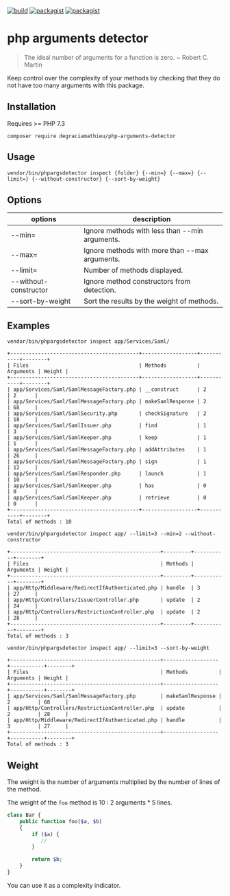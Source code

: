 [![build](https://github.com/DeGraciaMathieu/php-arguments-detector/actions/workflows/build.yml/badge.svg?branch=main)](https://github.com/DeGraciaMathieu/php-arguments-detector/actions/workflows/build.yml)
[![packagist](https://img.shields.io/packagist/v/DeGraciaMathieu/php-arguments-detector)]([https://github.com/DeGraciaMathieu/php-arguments-detector/actions/workflows/build.yml](https://img.shields.io/packagist/v/DeGraciaMathieu/php-arguments-detector))
[![packagist](https://img.shields.io/badge/php%20versions-7.3%20%7C%207.4%20%7C%20%5E8-blue)]([https://img.shields.io/badge/php%20versions-7.3%20%7C%207.4%20%7C%20%5E8-blue](https://img.shields.io/badge/php%20versions-7.3%20%7C%207.4%20%7C%20%5E8-blue))

# php arguments detector
> The ideal number of arguments for a function is zero. ~ Robert C. Martin

Keep control over the complexity of your methods by checking that they do not have too many arguments with this package.
## Installation
Requires >= PHP 7.3
```
composer require degraciamathieu/php-arguments-detector
```
## Usage
```
vendor/bin/phpargsdetector inspect {folder} {--min=} {--max=} {--limit=} {--without-constructor} {--sort-by-weight}
```
## Options
| options               | description |
|-----------------------|-------------|
| --min=                | Ignore methods with less than --min arguments.         |
| --max=                | Ignore methods with more than --max arguments.         |
| --limit=              | Number of methods displayed.         |
| --without-constructor | Ignore method constructors from detection.         |
| --sort-by-weight      | Sort the results by the weight of methods.         |
## Examples
```
vendor/bin/phpargsdetector inspect app/Services/Saml/

+------------------------------------------+------------------+-----------+--------+
| Files                                    | Methods          | Arguments | Weight |
+------------------------------------------+------------------+-----------+--------+
| app/Services/Saml/SamlMessageFactory.php | __construct      | 2         | 2      |
| app/Services/Saml/SamlMessageFactory.php | makeSamlResponse | 2         | 68     |
| app/Services/Saml/SamlSecurity.php       | checkSignature   | 2         | 18     |
| app/Services/Saml/SamlIssuer.php         | find             | 1         | 3      |
| app/Services/Saml/SamlKeeper.php         | keep             | 1         | 1      |
| app/Services/Saml/SamlMessageFactory.php | addAttributes    | 1         | 26     |
| app/Services/Saml/SamlMessageFactory.php | sign             | 1         | 12     |
| app/Services/Saml/SamlResponder.php      | launch           | 1         | 10     |
| app/Services/Saml/SamlKeeper.php         | has              | 0         | 0      |
| app/Services/Saml/SamlKeeper.php         | retrieve         | 0         | 0      |
+------------------------------------------+------------------+-----------+--------+
Total of methods : 10
```
```
vendor/bin/phpargsdetector inspect app/ --limit=3 --min=2 --without-constructor

+-------------------------------------------------+---------+-----------+--------+
| Files                                           | Methods | Arguments | Weight |
+-------------------------------------------------+---------+-----------+--------+
| app/Http/Middleware/RedirectIfAuthenticated.php | handle  | 3         | 27     |
| app/Http/Controllers/IssuerController.php       | update  | 2         | 24     |
| app/Http/Controllers/RestrictionController.php  | update  | 2         | 28     |
+-------------------------------------------------+---------+-----------+--------+
Total of methods : 3
```
```
vendor/bin/phpargsdetector inspect app/ --limit=3 --sort-by-weight

+-------------------------------------------------+------------------+-----------+--------+
| Files                                           | Methods          | Arguments | Weight |
+-------------------------------------------------+------------------+-----------+--------+
| app/Services/Saml/SamlMessageFactory.php        | makeSamlResponse | 2         | 68     |
| app/Http/Controllers/RestrictionController.php  | update           | 2         | 28     |
| app/Http/Middleware/RedirectIfAuthenticated.php | handle           | 3         | 27     |
+-------------------------------------------------+------------------+-----------+--------+
Total of methods : 3
```
## Weight
The weight is the number of arguments multiplied by the number of lines of the method.

The weight of the `foo` method is 10 : 2 arguments * 5 lines.

```php
class Bar {
    public function foo($a, $b)
    {
        if ($a) {
           //
        }

        return $b;
    }
}
```

You can use it as a complexity indicator.
